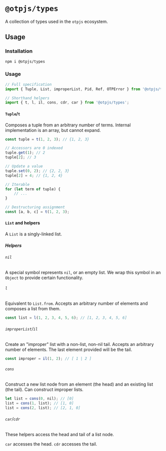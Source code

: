 # `@otpjs/types`

A collection of types used in the `otpjs` ecosystem.

## Usage

### Installation

```sh
npm i @otpjs/types
```

### Usage

```javascript
// Full specification
import { Tuple, List, improperList, Pid, Ref, OTPError } from '@otpjs/types';

// Shorthand helpers
import { t, l, il, cons, cdr, car } from '@otpjs/types';
```

#### `Tuple`/`t`

Composes a tuple from an arbitrary number of terms. Internal implementation is an array, but cannot expand.

```javascript
const tuple = t(1, 2, 3); // {1, 2, 3}

// Accessors are 0 indexed
tuple.get(1); // 2
tuple[2]; // 3

// Update a value
tuple.set(0, 2); // {2, 2, 3}
tuple[2] = 4; // {1, 2, 4}

// Iterable
for (let term of tuple) {
    // ...
}

// Destructuring assignment
const [a, b, c] = t(1, 2, 3);
```

#### `List` and helpers

A `List` is a singly-linked list.

##### Helpers

###### `nil`

A special symbol represents `nil`, or an empty list. We wrap this symbol in an `Object` to
provide certain functionality.

###### `l`

Equivalent to `List.from`. Accepts an arbitrary number of elements and composes a list from them.

```javascript
const list = l(1, 2, 3, 4, 5, 6); // [1, 2, 3, 4, 5, 6]
```

###### `improperList`/`il`

Create an "improper" list with a non-list, non-nil tail. Accepts an arbitrary number of elements. The last element provided will be the tail.

```javascript
const improper = il(1, 2); // [ 1 | 2 ]
```

###### `cons`

Construct a new list node from an element (the head) and an existing list (the tail). Can construct improper lists.

```javascript
let list = cons(0, nil); // [0]
list = cons(1, list); // [1, 0]
list = cons(2, list); // [2, 1, 0]
```

###### `car`/`cdr`

These helpers access the head and tail of a list node.

`car` accesses the head.
`cdr` accesses the tail.
